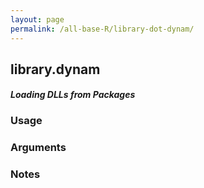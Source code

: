 ```yaml
---
layout: page
permalink: /all-base-R/library-dot-dynam/
---
```


## __library.dynam__

#### _Loading DLLs from Packages_

### Usage

### Arguments

### Notes
